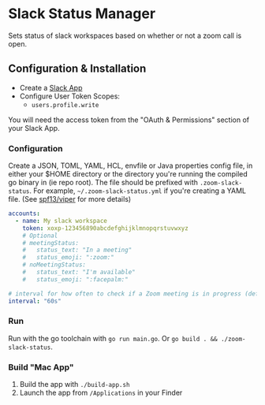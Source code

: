 # Slack Status Manager

Sets status of slack workspaces based on whether or not a zoom call is open.

## Configuration & Installation

* Create a [Slack App](https://api.slack.com/apps)
* Configure User Token Scopes:
  * `users.profile.write`

You will need the access token from the "OAuth & Permissions" section of your Slack App.

### Configuration

Create a JSON, TOML, YAML, HCL, envfile or Java properties config file, in either your $HOME directory or the directory you're running the compiled go binary in (ie repo root). The file should be prefixed with `.zoom-slack-status`. For example, `~/.zoom-slack-status.yml` if you're creating a YAML file. (See [spf13/viper](https://github.com/spf13/viper) for more details)

```yaml
accounts:
  - name: My slack workspace
    token: xoxp-123456890abcdefghijklmnopqrstuvwxyz
    # Optional
    # meetingStatus:
    #   status_text: "In a meeting"
    #   status_emoji: ":zoom:"
    # noMeetingStatus:
    #   status_text: "I'm available"
    #   status_emoji: ":facepalm:"

# interval for how often to check if a Zoom meeting is in progress (default: 60s)
interval: "60s"
```

### Run

Run with the go toolchain with `go run main.go`. Or `go build . && ./zoom-slack-status`.

### Build "Mac App"

1. Build the app with `./build-app.sh`
2. Launch the app from `/Applications` in your Finder

